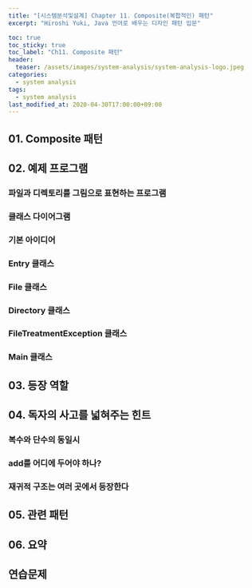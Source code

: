 ```yaml
---
title: "[시스템분석및설계] Chapter 11. Composite(복합적인) 패턴" 
excerpt: "Hiroshi Yuki, Java 언어로 배우는 디자인 패턴 입문"  

toc: true
toc_sticky: true
toc_label: "Ch11. Composite 패턴"
header:
  teaser: /assets/images/system-analysis/system-analysis-logo.jpeg
categories: 
  - system analysis
tags:
  - system analysis
last_modified_at: 2020-04-30T17:00:00+09:00  
---  
```


## 01. Composite 패턴

## 02. 예제 프로그램

### 파일과 디렉토리를 그림으로 표현하는 프로그램


### 클래스 다이어그램


### 기본 아이디어


### Entry 클래스


### File 클래스


### Directory 클래스


### FileTreatmentException 클래스


### Main 클래스


## 03. 등장 역할


## 04. 독자의 사고를 넓혀주는 힌트

### 복수와 단수의 동일시


### add를 어디에 두어야 하나?


### 재귀적 구조는 여러 곳에서 등장한다


## 05. 관련 패턴


## 06. 요약


## 연습문제
































